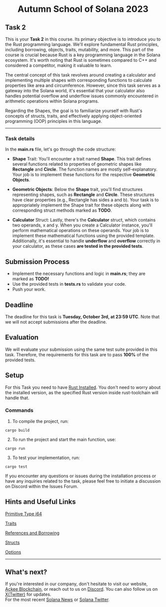 
<div align="center">

# Autumn School of Solana 2023
</div>

## Task 2
This is your **Task 2** in this course. Its primary objective is to introduce you to the Rust programming language. We'll explore fundamental Rust principles, including borrowing, objects, traits, mutability, and more. This part of the course is crucial because Rust is a key programming language in the Solana ecosystem. It's worth noting that Rust is sometimes compared to C++ and considered a competitor, making it valuable to learn.

The central concept of this task revolves around creating a calculator and implementing multiple shapes with corresponding functions to calculate properties like area and circumference. However, since this task serves as a gateway into the Solana world, it's essential that your calculator also handles potential overflow and underflow issues commonly encountered in arithmetic operations within Solana programs.

Regarding the Shapes, the goal is to familiarize yourself with Rust's concepts of structs, traits, and effectively applying object-oriented programming (OOP) principles in this language.

-----

### Task details

In the **main.rs** file, let's go through the code structure:

- **Shape** Trait: You'll encounter a trait named **Shape**. This trait defines several functions related to properties of geometric shapes like **Rectangle** and **Circle**. The function names are mostly self-explanatory. Your job is to implement these functions for the respective **Geometric Objects**.

- **Geometric Objects**: Below the **Shape** trait, you'll find structures representing shapes, such as **Rectangle** and **Circle**. These structures have clear properties (e.g., Rectangle has sides a and b). Your task is to appropriately implement the Shape trait for these objects along with corresponding struct methods marked as **TODO**.

- **Calculator** Struct: Lastly, there's the **Calculator** struct, which contains two operands, x and y. When you create a Calculator instance, you'll perform mathematical operations on these operands. Your job is to implement these mathematical functions using the provided template. Additionally, it's essential to handle **underflow** and **overflow** correctly in your calculator, as these cases **are tested in the provided tests**.


## Submission Process
- Implement the necessary functions and logic in **main.rs**; they are marked as **TODO!**
- Use the provided tests in **tests.rs** to validate your code.
- Push your work.

## Deadline
The deadline for this task is **Tuesday, October 3rd, at 23:59 UTC**. Note that we will not accept submissions after the deadline.

## Evaluation
We will evaluate your submission using the same test suite provided in this task. Therefore, the requirements for this task are to pass **100%** of the provided tests.

## Setup
For this Task you need to have [Rust Installed](https://www.rust-lang.org/tools/install). You don't need to worry about the installed version, as the specified Rust version inside rust-toolchain will handle that.

### Commands

1. To compile the project, run:
```
cargo build
```

2. To run the project and start the main function, use:
```
cargo run
```

3. To test your implementation, run:
```
cargo test
```

If you encounter any questions or issues during the installation process or have any inquiries related to the task, please feel free to initiate a discussion on Discord within the Issues Forum.

## Hints and Useful Links
[Primitive Type i64](https://doc.rust-lang.org/std/primitive.i64.html)

[Traits](https://doc.rust-lang.org/book/ch10-02-traits.html)

[References and Borrowing](https://doc.rust-lang.org/book/ch04-02-references-and-borrowing.html?highlight=borrow#references-and-borrowing)

[Structs](https://doc.rust-lang.org/book/ch05-01-defining-structs.html)

[Options](https://doc.rust-lang.org/std/option/)

-----

## What's next?
If you're interested in our company, don't hesitate to visit our website, [Ackee Blockchain](https://ackeeblockchain.com), or reach out to us on [Discord](https://discord.gg/x7qXXnGCsa). You can also follow us on [X(Twitter)](https://twitter.com/ackeeblockchain?lang=en) for updates.\
For the most recent [Solana News](https://solana.com/news) or [Solana Twitter](https://twitter.com/solana).
